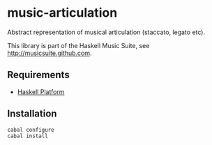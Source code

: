 
# music-articulation

Abstract representation of musical articulation (staccato, legato etc).

This library is part of the Haskell Music Suite, see <http://musicsuite.github.com>.

## Requirements

* [Haskell Platform](http://www.haskell.org/platform)

## Installation

    cabal configure
    cabal install

